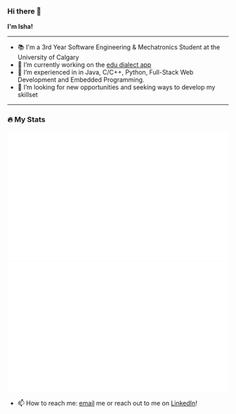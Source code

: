 ### Hi there 👋

<!--
**IshaHaider/IshaHaider** is a ✨ _special_ ✨ repository because its `README.md` (this file) appears on your GitHub profile.

Here are some ideas to get you started:

- 🔭 I’m currently working on ...
- 🌱 I’m currently learning ...
- 👯 I’m looking to collaborate on ...
- 🤔 I’m looking for help with ...
- 💬 Ask me about ...
- 📫 How to reach me: ...
- 😄 Pronouns: ...
- ⚡ Fun fact: ...
-->

**I'm Isha!**
<!--
<div id="header">
  <img src="https://media.giphy.com/media/M9gbBd9nbDrOTu1Mqx/giphy.gif" width="100"/>
</div>
-->

** **
- 📚 I'm a 3rd Year Software Engineering & Mechatronics Student at the University of Calgary
- 🔭 I’m currently working on the [edu dialect app](https://github.com/Sabayara82/edu-dialect-app)
- 🌱 I’m experienced in in Java, C/C++, Python, Full-Stack Web Development and Embedded Programming.
- 👯 I’m looking for new opportunities and seeking ways to develop my skillset

---

### :fire: My Stats 
![Overview](https://github.com/IshaHaider/GitHubStats/blob/master/generated/overview.svg#gh-dark-mode-only)
![Langs](https://github.com/IshaHaider/GitHubStats/blob/master/generated/languages.svg#gh-dark-mode-only)

- 📫 How to reach me: [email](mailto:isha.haider213@gmail.com) me or reach out to me on [LinkedIn](https://www.linkedin.com/in/isha-haider-ab3255202/)!


